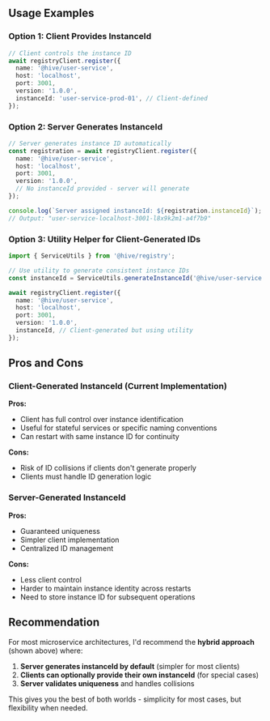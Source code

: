 

## Usage Examples

### Option 1: Client Provides InstanceId
```typescript
// Client controls the instance ID
await registryClient.register({
  name: '@hive/user-service',
  host: 'localhost',
  port: 3001,
  version: '1.0.0',
  instanceId: 'user-service-prod-01', // Client-defined
});
```

### Option 2: Server Generates InstanceId  
```typescript
// Server generates instance ID automatically
const registration = await registryClient.register({
  name: '@hive/user-service',
  host: 'localhost', 
  port: 3001,
  version: '1.0.0',
  // No instanceId provided - server will generate
});

console.log(`Server assigned instanceId: ${registration.instanceId}`);
// Output: "user-service-localhost-3001-l8x9k2m1-a4f7b9"
```

### Option 3: Utility Helper for Client-Generated IDs
```typescript
import { ServiceUtils } from '@hive/registry';

// Use utility to generate consistent instance IDs
const instanceId = ServiceUtils.generateInstanceId('@hive/user-service', 'localhost', 3001);

await registryClient.register({
  name: '@hive/user-service',
  host: 'localhost',
  port: 3001,
  version: '1.0.0',
  instanceId, // Client-generated but using utility
});
```

## Pros and Cons

### Client-Generated InstanceId (Current Implementation)
**Pros:**
- Client has full control over instance identification
- Useful for stateful services or specific naming conventions
- Can restart with same instance ID for continuity

**Cons:**
- Risk of ID collisions if clients don't generate properly
- Clients must handle ID generation logic

### Server-Generated InstanceId
**Pros:**
- Guaranteed uniqueness
- Simpler client implementation
- Centralized ID management

**Cons:**
- Less client control
- Harder to maintain instance identity across restarts
- Need to store instance ID for subsequent operations

## Recommendation

For most microservice architectures, I'd recommend the **hybrid approach** (shown above) where:

1. **Server generates instanceId by default** (simpler for most clients)
2. **Clients can optionally provide their own instanceId** (for special cases)
3. **Server validates uniqueness** and handles collisions

This gives you the best of both worlds - simplicity for most cases, but flexibility when needed.